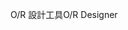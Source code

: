<span data-ttu-id="16150-101">O/R 設計工具</span><span class="sxs-lookup"><span data-stu-id="16150-101">O/R Designer</span></span>